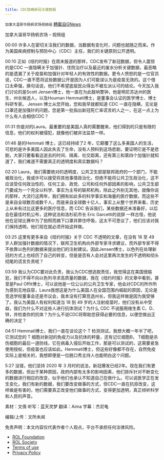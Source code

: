 ```yaml
---
title: CDC隐瞒新冠关键数据
---
```

`加拿大温哥华扬帆农场视频组` [轉載自GNews](https://gnews.org/zh-hans/2129512/)

加拿大温哥华扬帆农场 – 视频组

00:00
许多人在密切关注我们的数据，当数据有变化时，问题也就随之而来。作为美国疾病控制与预防中心（CDC）主任，我们的关键原则公开透明。

00:10
正如《纽约时报》在周末报道的那样，CDC发布了新冠数据，但令人震惊的是CDC 一直隐瞒关于加强针、住院治疗以及最近的废水分析关键数据，最恶略的是遗漏了关于疫苗和加强针对年轻人的有效性的数据。更令人愤怒的是一位官员说，CDC一直不愿将这些数据公开是因为人们可能误认为是疫苗无效的。这个借口太牵强，换句话说，他们不希望底层民众得出不被左派认可的结论。今天加入我们讨论的是Scott Jensen博士，他一直在为此敲响警钟，他是明尼苏达州的医生、州长候选人，以及Houman Hemmati博士，是董事会认证的医学博士、博士科研专家。 Jensen 博士从您开始，您和我早就都知道 CDC 一直在隐瞒，无论是口罩还是加强针的问题，您是第一批指出新冠死亡率谎言的人之一，在这一点上为什么有人会相信CDC？

01:31
你是对的Laura，最重要的是美国人真的需要醒来，他们得到的只是有限的信息，他们的权利被侵犯，就像他们被非法监禁一样。

01:46
是的Hemmati 博士，这已经持续了2 年，它颠覆了这么多美国人的生活，可悲的是许多美国人因此失去了生命，没有人预料到这场悲剧，要证明它是不是悲剧，大家只要看看这逝去的时间、隔离、社交距离，还有第三和第四个加强针就知道了，我们难道不需要真正的透明度和真实数据吗？

02:20
Laura，我们需要绝对的透明度，公共卫生部是联邦政府的一个部门，不能被政治化，我或许可以接受将其他事情政治化，但绝不能将公共卫生政治化，这不应该受任何政治性的、任何工会、政党、公司和任何外部因素的影响，公共卫生部门要成为一个完全以科学、事实为主导的联邦机构，除此之外别无其他，就像你说的那样，大流行这两年，我们拥有如此多的科学事实和海量的医疗数据，而这些不是来自全球数百或数千人，而是来自全球数十亿人，事实上从整个世界来看，历史上从未有过比这更多的医疗信息，而 CDC 告诉我们，某些数据还未准备好，以后会在最佳时机公布，这种说法和洛杉矶市长 Eric Garcetti的说辞 一样古怪，他说他在足球比赛中为了拍照而摘下口罩并屏住呼吸，这太不可思议了，他们应该对我们保持透明，他们现在就必须开始这样做。

03:25
这里有更多来自《纽约时报》关于 CDC 不透明的文章，在没有 18 至 49 岁人群加强针数据的情况下，联邦卫生机构向外部专家寻求建议，而外部专家不得不依靠以色列的数据来提出他们的注射建议。因此Jensen博士，以色列在处理新冠的方式上也经历了自己的转变，但是是否有人会对这里再次发生的不透明和彻头彻尾的谎言负责呢？

03:59
我认为CDC要对此负责，我认为CDC想逃脱责任，我觉得这在美国很尴尬，我们不得不向以色列寻求高质量的数据，我在《纽约时报》的文章中看到，甚至是Paul Offit博士，可以说他是一位公认的公共卫生专家，他会对CDC的所作所为感到无地自容，Laura我想这是为什么美国人在全国范围内崛起的原因，无论是竞选学校董事会还是市议会，我本没有打算竞选州长，但我这样做是因为我受够了。我认为美国人有权利知道当 18 到 49 岁的人注射疫苗时，他们没有从中受益，我们为什么不对这些人进行抗体测试？为什么 CDC 不说服用维生素 C、D、锌，并检查你的抗体？为什么不说CDC将帮助您获得必要的信息，以便您做出正确的决定？

04:51
Hemmati博士，我们一直在谈论这个 T 检测测试，我想大概一年半了吧，它测试您的 T 细胞对新冠的免疫力以及抗体的秤量，还有记忆细胞B， T细胞是杀伤细胞的最后一道防线，它在病毒入侵后开始工作，那是可以测试的，这需要紧急使用授权，但疫苗也应该如此。Hemmati博士，但这些好像都不存在，自然免疫实际上是相关的，我想即便是一位脱口秀主持人也能明白这个问题。

5:27
没错，他们坚持 2020 年 3 月时的说法，新冠爆发已经2年。现在我们有更多的数据，但出于某种原因，政府内部有太多的影响因素，他们排斥针对不断变化的数据进行相应的改变，似乎他们也承认不知道自己在做什么。可以说医学正在发生变化，我们有新的数据，我们要改变做事的方式，但CDC一直在抗拒改变，这样做是有害的，他们需要真正改变他们做事的方式，变得更加透明，真正倾听科学和人民的声音。

素材：文倩
听写：蓝天灵梦
翻译：Aima
字幕：杰尼龟

编辑/上传：文所未闻

 

免责声明：本文内容仅代表作者个人观点，平台不承担任何法律风险。

- [ROL Foundation](https://rolfoundation.org/)
- [ROL Society](https://rolsociety.org/)
- [Terms of use](https://gnews.org/terms-of-use-3/)
- [Privacy Policy](https://gnews.org/privacy-policy/)
